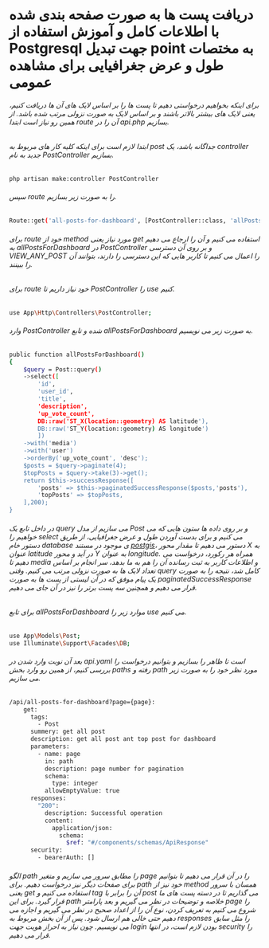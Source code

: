 # دریافت پست ها به صورت صفحه بندی شده با اطلاعات کامل و آموزش استفاده از Postgresql جهت تبدیل point به مختصات طول و عرض جغرافیایی برای مشاهده عمومی

###### برای اینکه بخواهیم درخواستی دهیم تا پست ها را بر اساس لایک های آن ها دریافت کنیم، یعنی لایک های بیشتر بالاتر باشند و بر اساس لایک به صورت نزولی مرتب شده باشد. از همین رو نیاز است ابتدا route آن را در api.php بسازیم.
###### ابتدا لازم است برای اینکه کلیه کار های مربوط به post جداگانه باشد، یک controller جدید به نام PostController بسازیم.
```bash
php artisan make:controller PostController
```
###### سپس route را به صورت زیر بسازیم.
```bash
Route::get('all-posts-for-dashboard', [PostController::class, 'allPostsForDashboard'])->middleware(['can:'.Permissions::VIEW_ANY_POST]);
```
###### برای route خود از method مورد نیاز یعنی get استفاده می کنیم و آن را ارجاع می دهیم به allPostsForDashboard در PostController و بر روی آن دسترسی VIEW_ANY_POST را اعمال می کنیم تا کاربر هایی که این دسترسی را دارند، بتوانند آن را ببینند.
###### برای route خود نیاز داریم تا PostController را use کنیم.
```bash
use App\Http\Controllers\PostController;
```
###### وارد PostController شده و تابع allPostsForDashboard به صورت زیر می نویسیم.
```bash
public function allPostsForDashboard()
{
    $query = Post::query()
    ->select([
        'id',
        'user_id',
        'title',
        'description',
        'up_vote_count',
        DB::raw('ST_X(location::geometry) AS latitude'),
        DB::raw('ST_Y(location::geometry) AS longitude')
        ])
    ->with('media')
    ->with('user')
    ->orderBy('up_vote_count', 'desc');
    $posts = $query->paginate(4);
    $topPosts = $query->take(3)->get();
    return $this->successResponse([
        'posts' => $this->paginatedSuccessResponse($posts,'posts'),
        'topPosts' => $topPosts,
    ],200);
}
```
###### در داخل تابع یک query می سازیم از مدل Post و بر روی داده ها ستون هایی که می خواهیم را select می کنیم و برای بدست آوردن طول و عرض جغرافیایی، از طریق دستور خام database ی موجود در مستند <a href="https://postgis.net/workshops/postgis-intro/geography.html">postgis</a>، دستور می دهیم تا مقدار محور X به عنوان latitude در آید و محور Y به عنوان longitude. همراه هر رکورد، درخواست می دهیم تا media و اطلاعات کاربر به ثبت رسانده آن را هم به ما بدهد، سر انجام بر اساس تعداد لایک ها به صورت نزولی مرتب می کنیم. وقتی query کامل شد، نتیجه را به صورت یک پیام موفق که در آن لیستی از پست ها به صورت paginatedSuccessResponse  قرار می دهیم و همچنین سه پست برتر را نیز در آن جای می دهیم.
###### برای تابع allPostsForDashboard موارد زیر را use می کنیم.
```bash
use App\Models\Post;
use Illuminate\Support\Facades\DB;
```
###### بعد آن نوبت وارد شدن در api.yaml است تا ظاهر را بسازیم و بتوانیم درخواست را بررسی کنیم، از همین رو وارد بخش paths رفته و path مورد نظر خود را به صورت زیر می سازیم.
```bash
/api/all-posts-for-dashboard?page={page}:
    get:
      tags:
        - Post
      summery: get all post
      description: get all post ant top post for dashboard
      parameters:
        - name: page
          in: path
          description: page number for pagination
          schema:
            type: integer
          allowEmptyValue: true
      responses:
        "200":
          description: Successful operation
          content:
            application/json:
              schema:
                $ref: "#/components/schemas/ApiResponse"
      security:
        - bearerAuth: []
```
###### الگو path را مطابق سرور می سازیم و متغیر page را در آن قرار می دهیم تا بتوانیم برای صفحات دیگر نیز درخواست دهیم. برای path خود نیز از method همسان با سرور یعنی get استفاده می کنیم و tag آن را برابر با post می گذاریم تا در دسته پست های ما قرار گیرد. برای این path خلاصه و توضیحات در نظر می گیریم و بعد پارامتر page را شروع می کنیم به تعریف کردن، نوع آن را از اعداد صحیح در نظر می گیریم و اجازه می دهیم حتی خالی هم ارسال شود. پس از آن بخش مربوط به responses را مثل سابق می نویسیم. چون نیاز به احراز هویت جهت login بودن لازم است، در انتها security را قرار می دهیم.

